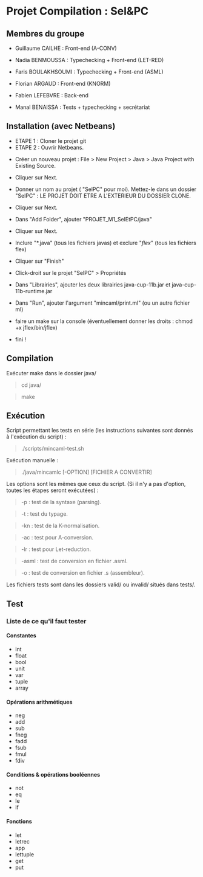 # Projet Compilation : Sel&PC

## Membres du groupe

* Guillaume CAILHE : Front-end (A-CONV)
* Nadia BENMOUSSA : Typechecking + Front-end (LET-RED)
* Faris BOULAKHSOUMI : Typechecking + Front-end (ASML)
* Florian ARGAUD : Front-end (KNORM)

* Fabien LEFEBVRE : Back-end
* Manal BENAISSA : Tests + typechecking + secrétariat

## Installation (avec Netbeans)

* ETAPE 1 : Cloner le projet git
* ETAPE 2 : Ouvrir Netbeans. 
- Créer un nouveau projet : File > New Project > Java > Java Project with Existing Source. 
- Cliquer sur Next. 
- Donner un nom au projet ( "SelPC" pour moi). Mettez-le dans un dossier "SelPC" : LE PROJET DOIT ETRE A L'EXTERIEUR DU DOSSIER CLONE. 
- Cliquer sur Next.
- Dans "Add Folder", ajouter "PROJET_M1_SelEtPC/java"
- Cliquer sur Next.
- Inclure "*.java" (tous les fichiers javas) et exclure "*flex*" (tous les fichiers flex)
- Cliquer sur "Finish"

- Click-droit sur le projet "SelPC" > Propriétés
- Dans "Librairies", ajouter les deux librairies java-cup-11b.jar et java-cup-11b-runtime.jar
- Dans "Run", ajouter l'argument "mincaml/print.ml" (ou un autre fichier ml)
- faire un make sur la console (éventuellement donner les droits : chmod +x jflex/bin/jflex)
- fini !


## Compilation

Exécuter make dans le dossier java/

> cd java/

> make

## Exécution

Script permettant les tests en série (les instructions suivantes sont donnés à l'exécution du script) :

> ./scripts/mincaml-test.sh

Exécution manuelle :

> ./java/mincamlc [-OPTION] [FICHIER A CONVERTIR]

Les options sont les mêmes que ceux du script. (Si il n'y a pas d'option, toutes les étapes seront exécutées) :

> -p : test de la syntaxe (parsing).

> -t : test du typage.

> -kn : test de la K-normalisation.

> -ac : test pour A-conversion.

> -lr : test pour Let-reduction.

> -asml : test de conversion en fichier .asml.

> -o : test de conversion en fichier .s (assembleur).

Les fichiers tests sont dans les dossiers valid/ ou invalid/ situés dans tests/.

## Test
### Liste de ce qu'il faut tester
#### Constantes
- int
- float
- bool
- unit
- var
- tuple
- array

#### Opérations arithmétiques
- neg
- add
- sub
- fneg
- fadd
- fsub
- fmul
- fdiv

#### Conditions & opérations booléennes
- not
- eq
- le
- if

#### Fonctions
- let
- letrec
- app
- lettuple
- get
- put



